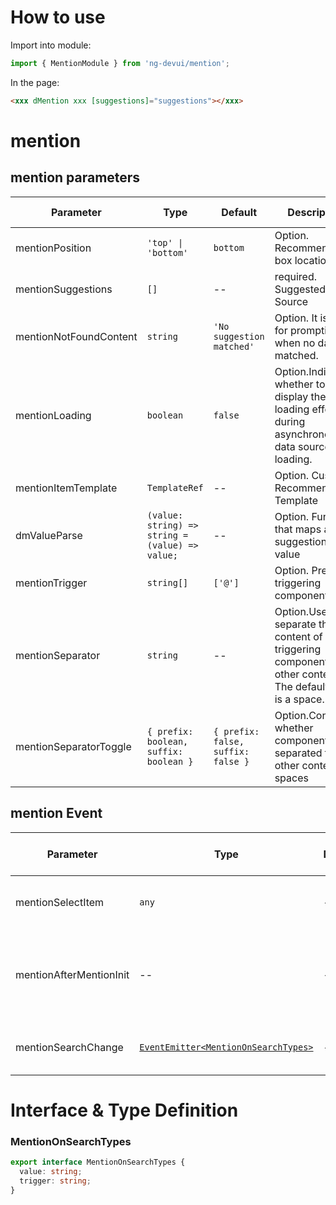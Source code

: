 # How to use

Import into module:

```ts
import { MentionModule } from 'ng-devui/mention';
```

In the page:

```html
<xxx dMention xxx [suggestions]="suggestions"></xxx>
```

# mention

## mention parameters

| Parameter              | Type                                            | Default                            | Description                                                                                                       | Jump to Demo                                                |
| ---------------------- | ----------------------------------------------- | ---------------------------------- | ----------------------------------------------------------------------------------------------------------------- | ----------------------------------------------------------- |
| mentionPosition        | `'top' \| 'bottom'`                             | `bottom`                           | Option. Recommended box location                                                                                  | [Basic Usage](demo#basic-usage)                             |
| mentionSuggestions     | `[]`                                            | --                                 | required. Suggested Data Source                                                                                   | [Basic Usage](demo#basic-usage)                             |
| mentionNotFoundContent | `string`                                        | `'No suggestion matched'`          | Option. It is used for prompting when no data is matched.                                                         | --                                                          |
| mentionLoading         | `boolean`                                       | `false`                            | Option.Indicates whether to display the loading effect during asynchronous data source loading.                   | [Async Usage](demo#async-usage)                             |
| mentionItemTemplate    | `TemplateRef`                                   | --                                 | Option. Custom Recommendation Template                                                                            | [Custom Template](demo#custom-template)                     |
| dmValueParse           | `(value: string) => string = (value) => value;` | --                                 | Option. Function that maps an suggestion's value                                                                  | [Custom Prefix](demo#custom-prefix)                         |
| mentionTrigger         | `string[]`                                      | `['@']`                            | Option. Prefix for triggering components                                                                          | [Custom Prefix](demo#custom-prefix)                         |
| mentionSeparator         | `string`                                        | --                                 | Option.Used to separate the content of the triggering component from other content. The default value is a space. | [Use Separators](demo#use-separator) |
| mentionSeparatorToggle   | `{ prefix: boolean,`<br>`suffix: boolean }`     | `{ prefix: false, suffix: false }` | Option.Controls whether components are separated from other content by spaces                                     | [Use Separators](demo#use-separator) |

## mention Event

| Parameter               | Type                                                          | Default | Description                                                          | Jump to Demo                        |
| ----------------------- | ------------------------------------------------------------- | ------- | -------------------------------------------------------------------- | ----------------------------------- |
| mentionSelectItem       | `any`                                                         | --      | Option. Trigger Selection Suggestion.                                | [Basic Usage](demo#basic-usage)     |
| mentionAfterMentionInit | --                                                            | --      | Option. Returns an directive instance after directive initialization | [Basic Usage](demo#basic-usage)     |
| mentionSearchChange     | [`EventEmitter<MentionOnSearchTypes>`](#MentionOnSearchTypes) | --      | Option. Input box change event                                       | [Custom Prefix](demo#custom-prefix) |

# Interface & Type Definition

### MentionOnSearchTypes

```ts
export interface MentionOnSearchTypes {
  value: string;
  trigger: string;
}
```
